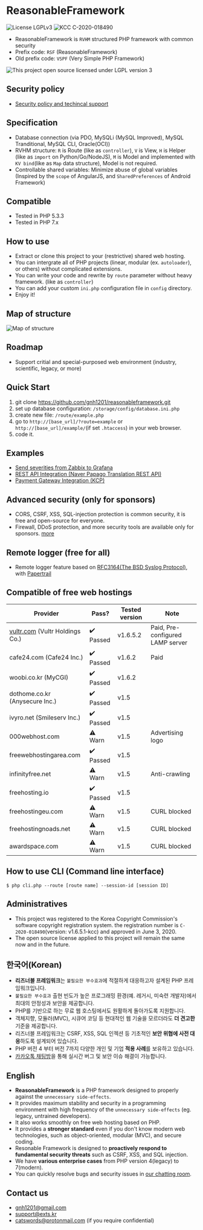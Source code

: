 # ReasonableFramework
![License LGPLv3](https://img.shields.io/github/license/gnh1201/reasonableframework.svg)
![KCC C-2020-018490](https://img.shields.io/static/v1?label=KCC&message=C-2020-018490&color=orange)

- ReasonableFramework is `RVHM` structured PHP framework with common security
- Prefix code: `RSF` (ReasonableFramework)
- Old prefix code: `VSPF` (Very Simple PHP Framework)

![This project open source licensed under LGPL version 3](https://github.com/gnh1201/reasonableframework/raw/master/lgplv3-147x51.png)

## Security policy
- [Security policy and techincal support](SECURITY.md)

## Specification
- Database connection (via PDO, MySQLi (MySQL Improved), MySQL Tranditional, MySQL CLI, Oracle(OCI))
- RVHM structure: `R` is Route (like as `controller`), `V` is View, `H` is Helper (like as `import` on Python/Go/NodeJS), `M` is Model and implemented with `KV bind`(like as `Map` data structure), Model is not required.
- Controllable shared variables: Minimize abuse of global variables (Inspired by the `scope` of AngularJS, and `SharedPreferences` of Android Framework)

## Compatible
- Tested in PHP 5.3.3
- Tested in PHP 7.x

## How to use
- Extract or clone this project to your (restrictive) shared web hosting.
- You can intergrate all of PHP projects (linear, modular (ex. `autoloader`), or others) without complicated extensions.
- You can write your code and rewrite by `route` parameter without heavy framework. (like as `controller`)
- You can add your custom `ini.php` configuration file in `config` directory.
- Enjoy it!

## Map of structure
![Map of structure](https://github.com/gnh1201/reasonableframework/raw/master/assets/img/reasonableframework.jpg)

## Roadmap
- Support critial and special-purposed web environment (industry, scientific, legacy, or more)

## Quick Start
1. git clone https://github.com/gnh1201/reasonableframework.git
2. set up database configuration: `/storage/config/database.ini.php`
3. create new file: `/route/example.php`
4. go to `http://[base_url]/?route=example` or `http://[base_url]/example/`(if set `.htaccess`) in your web browser.
5. code it.

## Examples
- [Send severities from Zabbix to Grafana](https://gist.github.com/gnh1201/792964e9719d2f62157cf46e394888f5)
- [REST API Integration (Naver Papago Translation REST API)](https://gist.github.com/gnh1201/081484e6f5e10bd3be819093ba5f49c8)
- [Payment Gateway Integration (KCP)](https://github.com/gnh1201/reasonableframework/blob/master/route/orderpay.pgkcp.php)

## Advanced security (only for sponsors)
- CORS, CSRF, XSS, SQL-injection protection is common security, it is free and open-source for everyone.
- Firewall, DDoS protection, and more security tools are available only for sponsors. [more](https://github.com/gnh1201/reasonableframework/blob/master/SECURITY.md)

## Remote logger (free for all)
- Remote logger feature based on [RFC3164(The BSD Syslog Protocol)](https://catswords.re.kr/go/rfc3164), with [Papertrail](https://catswords.re.kr/go/papertrail)

## Compatible of free web hostings

| Provider               | Pass?  | Tested version | Note
| ---------------------- | ------ | -------------- | -------------------------- |
| [vultr.com](https://catswords.re.kr/go/vultr) (Vultr Holdings Co.)       | :heavy_check_mark: Passed | v1.6.5.2       | Paid, Pre-configured LAMP server |
| cafe24.com (Cafe24 Inc.)      | :heavy_check_mark: Passed | v1.6.2         | Paid                           |
| woobi.co.kr (MyCGI)            | :heavy_check_mark: Passed | v1.6.2         |                            |
| dothome.co.kr (Anysecure Inc.)         | :heavy_check_mark: Passed | v1.5           |                            |
| ivyro.net (Smileserv Inc.)            | :heavy_check_mark: Passed | v1.5           |                            |
| 000webhost.com         | :warning: Warn   | v1.5           | Advertising logo           |
| freewebhostingarea.com | :heavy_check_mark: Passed | v1.5           |                            |
| infinityfree.net       | :warning: Warn   | v1.5           | Anti-crawling              |
| freehosting.io         | :heavy_check_mark: Passed | v1.5           |                            |
| freehostingeu.com      | :warning: Warn   | v1.5           | CURL blocked               |
| freehostingnoads.net   | :warning: Warn   | v1.5           | CURL blocked               |
| awardspace.com         | :warning: Warn   | v1.5           | CURL blocked               |

## How to use CLI (Command line interface)
```
$ php cli.php --route [route name] --session-id [session ID]
```

## Administratives
- This project was registered to the Korea Copyright Commission's software copyright registration system. the registration number is `C-2020-018490`(version: v1.6.5.1-kcc) and approved in June 3, 2020.
- The open source license applied to this project will remain the same now and in the future.

## 한국어(Korean)
- **리즈너블 프레임워크**는 `불필요한 부수효과`에 적절하게 대응하고자 설계된 PHP 프레임워크입니다.
- `불필요한 부수효과` 출현 빈도가 높은 프로그래밍 환경(예. 레거시, 미숙련 개발자)에서 최대의 안정성과 보안을 제공합니다.
- PHP를 기반으로 하는 무료 웹 호스팅에서도 원활하게 돌아가도록 지원합니다.
- 객체지향, 모듈러(MVC), 시큐어 코딩 등 현대적인 웹 기술을 모르더라도 **더 견고한** 기준을 제공합니다.
- 리즈너블 프레임워크는 CSRF, XSS, SQL 인젝션 등 기초적인 **보안 위협에 사전 대응**하도록 설계되어 있습니다.
- PHP 버전 4 부터 버전 7까지 다양한 개인 및 기업 **적용 사례**를 보유하고 있습니다.
- [카카오톡 채팅방](https://catswords.re.kr/go/kakaotalk)을 통해 실시간 버그 및 보안 이슈 해결이 가능합니다.

## English
- **ReasonableFramework** is a PHP framework designed to properly against the `unnecessary side-effects`.
- It provides maximum stability and security in a programming environment with high frequency of the `unnecessary side-effects` (eg. legacy, untrained developers).
- It also works smoothly on free web hosting based on PHP.
- It provides a **stronger standard** even if you don't know modern web technologies, such as object-oriented, modular (MVC), and secure coding.
- Resonable Framework is designed to **proactively respond to fundamental security threats** such as CSRF, XSS, and SQL injection.
- We have **various enterprise cases** from PHP version 4(legacy) to 7(modern).
- You can quickly resolve bugs and security issues in [our chatting room](https://catswords.re.kr/go/kakaotalk).

## Contact us
- gnh1201@gmail.com
- support@exts.kr
- catswords@protonmail.com (if you require confidential)
